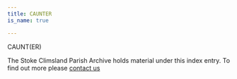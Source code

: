 ```yaml
---
title: CAUNTER
is_name: true

---
```


CAUNT(ER)


The Stoke Climsland Parish Archive holds material under this index entry. To find out more please [contact us](/contact/)
